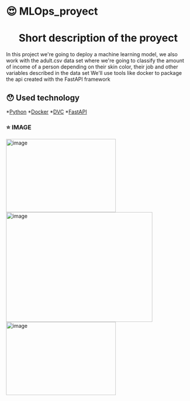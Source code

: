 
# 😍 MLOps_proyect
<h1 align="center"> Short description of the proyect </h1>
In this project we're going to deploy a machine learning model, we also work with the adult.csv data set where we're going to classify the amount of income 
of a person depending on their skin color, their job and other variables described in the data set
We'll use tools like docker to package  the api created with the FastAPI framework

## 😯 Used technology
*[Python](#Python)
*[Docker](#Docker)
*[DVC](#DVC)
*[FastAPI](#FastAPI)

### :star: IMAGE
<img src="https://cdn.computerhoy.com/sites/navi.axelspringer.es/public/media/image/2023/04/raspberry-lanza-editor-codigo-aprender-python-lenguaje-ia-3008158.jpg?tf=3840x" alt="image" width="300" height="200">
<img src="https://d1.awsstatic.com/acs/characters/Logos/Docker-Logo_Horizontel_279x131.b8a5c41e56b77706656d61080f6a0217a3ba356d.png" alt="image" width="400" height="300">
<img src="https://i.imgur.com/p0Nufjn.jpg" alt="image" width="300" height="200">
